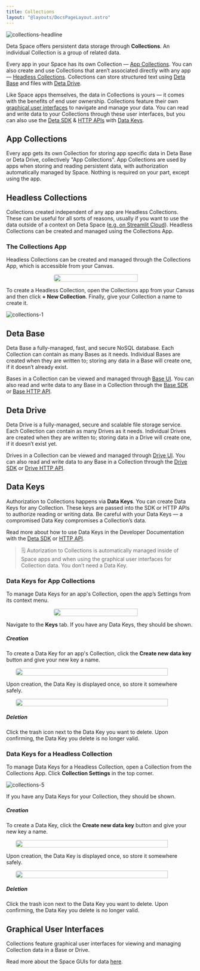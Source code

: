 ```yaml
---
title: Collections
layout: "@layouts/DocsPageLayout.astro"
---
```


![collections-headline](/docs_assets/use/collections-headline.png)

Deta Space offers persistent data storage through **Collections**. An individual Collection is a group of related data.

Every app in your Space has its own Collection — [App Collections](#app-collections). You can also create and use Collections that aren’t associated directly with any app — [Headless Collections](#headless-collections). Collections can store structured text using [Deta Base](#deta-base) and files with [Deta Drive](#deta-drive).

Like Space apps themselves, the data in Collections is yours — it comes with the benefits of end user ownership. Collections feature their own [graphical user interfaces](/docs/en/use/your-data/guis) to navigate and manage your data. You can read and write data to your Collections through these user interfaces, but you can also use the [Deta SDK](/docs/en/build/reference/sdk/about) & [HTTP APIs](/docs/en/build/reference/http-api/about) with [Data Keys](#data-keys).

## App Collections

Every app gets its own Collection for storing app specific data in Deta Base or Deta Drive, collectively "App Collections". App Collections are used by apps when storing and reading persistent data, with authorization automatically managed by Space. Nothing is required on your part, except using the app.

## Headless Collections

Collections created independent of any app are Headless Collections. These can be useful for all sorts of reasons, usually if you want to use the data outside of a context on Deta Space ([e.g. on Streamlit Cloud](https://docs.streamlit.io/knowledge-base/tutorials/databases/deta-base)). Headless Collections can be created and managed using the Collections App.

### The Collections App

Headless Collections can be created and managed through the Collections App, which is accessible from your Canvas.

<div style="display:flex; justify-content: center;"><img style="border-radius: 5px; width: 90%; max-width: 250px;" src="/docs_assets/use/collections-app.png"/></div>

To create a Headless Collection, open the Collections app from your Canvas and then click **+ New Collection**. Finally, give your Collection a name to create it.

![collections-1](/docs_assets/use/collections-1.png)

## Deta Base

Deta Base a fully-managed, fast, and secure NoSQL database. Each Collection can contain as many Bases as it needs. Individual Bases are created when they are written to; storing any data in a Base will create one, if it doesn’t already exist.

Bases in a Collection can be viewed and managed through [Base UI](/docs/en/use/your-data/guis#base-ui). You can also read and write data to any Base in a Collection through the [Base SDK](/docs/en/build/reference/sdk/base) or [Base HTTP API](/docs/en/build/reference/http-api/base).

## Deta Drive

Deta Drive is a fully-managed, secure and scalable file storage service. Each Collection can contain as many Drives as it needs. Individual Drives are created when they are written to; storing data in a Drive will create one, if it doesn’t exist yet.

Drives in a Collection can be viewed and managed through [Drive UI](/docs/en/use/your-data/guis#drive-ui). You can also read and write data to any Base in a Collection through the [Drive SDK](/docs/en/build/reference/sdk/drive) or [Drive HTTP API](/docs/en/build/reference/http-api/drive).

## Data Keys

Authorization to Collections happens via **Data Keys**. You can create Data Keys for any Collection. These keys are passed into the SDK or HTTP APIs to authorize reading or writing data. Be careful with your Data Keys — a compromised Data Key compromises a Collection’s data.

Read more about how to use Data Keys in the Developer Documentation with the [Deta SDK](/docs/en/build/reference/sdk/about) or [HTTP API](/docs/en/build/reference/http-api/about).

> 🗒️ Autorization to Collections is automatically managed inside of Space apps and when using the graphical user interfaces for Collection data. You don’t need a Data Key.

### Data Keys for App Collections

To manage Data Keys for an app's Collection, open the app’s Settings from its context menu.

<div style="display:flex; justify-content: center;"><img style="border-radius: 5px; width: 90%; max-width: 250px;" src="/docs_assets/use/collections-2.png"/></div>

Navigate to the **Keys** tab. If you have any Data Keys, they should be shown.

##### Creation

To create a Data Key for an app's Collection, click the **Create new data key** button and give your new key a name.

<div style="display:flex; justify-content: center;"><img style="border-radius: 5px; width: 90%; max-width: 500px;" src="/docs_assets/use/collections-3.png"/></div>

Upon creation, the Data Key is displayed once, so store it somewhere safely.

<div style="display:flex; justify-content: center;"><img style="border-radius: 5px; width: 90%; max-width: 500px;" src="/docs_assets/use/collections-4.png"/></div>

##### Deletion

Click the trash icon next to the Data Key you want to delete. Upon confirming, the Data Key you delete is no longer valid.

### Data Keys for a Headless Collection

To manage Data Keys for a Headless Collection, open a Collection from the Collections App. Click **Collection Settings** in the top corner.

![collections-5](/docs_assets/use/collections-5.png)

If you have any Data Keys for your Collection, they should be shown.

##### Creation

To create a Data Key, click the **Create new data key** button and give your new key a name.

<div style="display:flex; justify-content: center;"><img style="border-radius: 5px; width: 90%; max-width: 500px;" src="/docs_assets/use/collections-6.png"/></div>

Upon creation, the Data Key is displayed once, so store it somewhere safely.

<div style="display:flex; justify-content: center;"><img style="border-radius: 5px; width: 90%; max-width: 500px;" src="/docs_assets/use/collections-7.png"/></div>

##### Deletion

Click the trash icon next to the Data Key you want to delete. Upon confirming, the Data Key you delete is no longer valid.

## Graphical User Interfaces

Collections feature graphical user interfaces for viewing and managing Collection data in a Base or Drive.

Read more about the Space GUIs for data [here](/docs/en/use/your-data/guis).